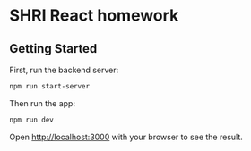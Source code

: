 # SHRI React homework

## Getting Started

First, run the backend server:

```bash
npm run start-server
```

Then run the app:

```bash
npm run dev
```

Open [http://localhost:3000](http://localhost:3000) with your browser to see the result.
